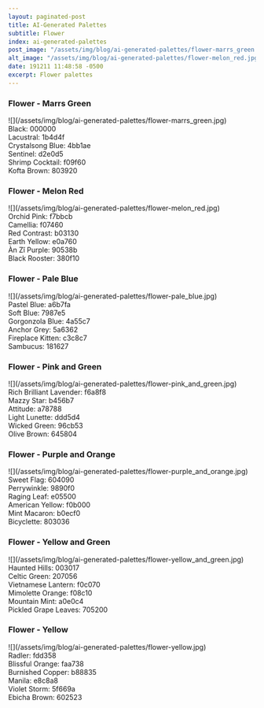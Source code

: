 ```yaml
---
layout: paginated-post
title: AI-Generated Palettes
subtitle: Flower
index: ai-generated-palettes
post_image: "/assets/img/blog/ai-generated-palettes/flower-marrs_green.jpg"
alt_image: "/assets/img/blog/ai-generated-palettes/flower-melon_red.jpg"
date: 191211 11:48:58 -0500
excerpt: Flower palettes
---
```



### Flower - Marrs Green
<div class="palette-image" markdown="span">![](/assets/img/blog/ai-generated-palettes/flower-marrs_green.jpg)</div>
<div class="palette-colors">Black: 000000<br>Lacustral: 1b4d4f<br>Crystalsong Blue: 4bb1ae<br>Sentinel: d2e0d5<br>Shrimp Cocktail: f09f60<br>Kofta Brown: 803920</div>


### Flower - Melon Red
<div class="palette-image" markdown="span">![](/assets/img/blog/ai-generated-palettes/flower-melon_red.jpg)</div>
<div class="palette-colors">Orchid Pink: f7bbcb<br>Camellia: f07460<br>Red Contrast: b03130<br>Earth Yellow: e0a760<br>Àn Zǐ Purple: 90538b<br>Black Rooster: 380f10</div>


### Flower - Pale Blue
<div class="palette-image" markdown="span">![](/assets/img/blog/ai-generated-palettes/flower-pale_blue.jpg)</div>
<div class="palette-colors">Pastel Blue: a6b7fa<br>Soft Blue: 7987e5<br>Gorgonzola Blue: 4a55c7<br>Anchor Grey: 5a6362<br>Fireplace Kitten: c3c8c7<br>Sambucus: 181627</div>


### Flower - Pink and Green
<div class="palette-image" markdown="span">![](/assets/img/blog/ai-generated-palettes/flower-pink_and_green.jpg)</div>
<div class="palette-colors">Rich Brilliant Lavender: f6a8f8<br>Mazzy Star: b456b7<br>Attitude: a78788<br>Light Lunette: ddd5d4<br>Wicked Green: 96cb53<br>Olive Brown: 645804</div>


### Flower - Purple and Orange
<div class="palette-image" markdown="span">![](/assets/img/blog/ai-generated-palettes/flower-purple_and_orange.jpg)</div>
<div class="palette-colors">Sweet Flag: 604090<br>Perrywinkle: 9890f0<br>Raging Leaf: e05500<br>American Yellow: f0b000<br>Mint Macaron: b0ecf0<br>Bicyclette: 803036</div>


### Flower - Yellow and Green
<div class="palette-image" markdown="span">![](/assets/img/blog/ai-generated-palettes/flower-yellow_and_green.jpg)</div>
<div class="palette-colors">Haunted Hills: 003017<br>Celtic Green: 207056<br>Vietnamese Lantern: f0c070<br>Mimolette Orange: f08c10<br>Mountain Mint: a0e0c4<br>Pickled Grape Leaves: 705200</div>


### Flower - Yellow
<div class="palette-image" markdown="span">![](/assets/img/blog/ai-generated-palettes/flower-yellow.jpg)</div>
<div class="palette-colors">Radler: fdd358<br>Blissful Orange: faa738<br>Burnished Copper: b88835<br>Manila: e8c8a8<br>Violet Storm: 5f669a<br>Ebicha Brown: 602523</div>

